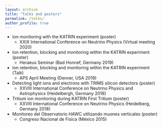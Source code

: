 ```yaml
---
layout: archive
title: "Talks and posters"
permalink: /talks/
author_profile: true
---
```


* Ion monitoring with the KATRIN experiment (poster)
    * XXIX International Conference on Neutrino Physics (Virtual meeting 2020)
* Ion retention, blocking and monitoring within the KATRIN experiment (poster)
    * Heraeus Seminar (Bad Honnef, Germany 2019)
* Ion retention, blocking and monitoring within the KATRIN experiment (Talk)
    * APS April Meeting (Denver, USA 2019)
* Detecting light ions and electrons with TRIMS silicon detectors (poster)
    * XXVIII International Conference on Neutrino Physics and Astrophysics (Heidelbergh, Germany 2018)
* Tritium ion monitoring during KATRIN First Tritium (poster) 
    * XXVIII International Conference on Neutrino Physics (Heidelberg, Germany 2018)
* Monitoreo del Observatorio HAWC utilizando muones verticales (poster)
   * Congreso Nacional de Física (México 2015)
